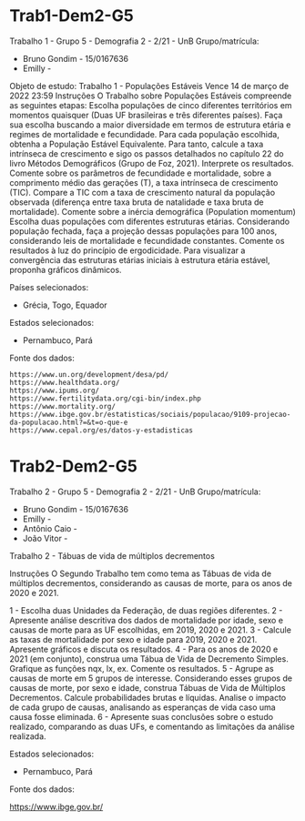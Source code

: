 # Trab1-Dem2-G5
 Trabalho 1 - Grupo 5 - Demografia 2 - 2/21 - UnB
Grupo/matrícula:
 - Bruno Gondim - 15/0167636
 - Emilly - 

Objeto de estudo:
Trabalho 1 - Populações Estáveis
Vence 14 de março de 2022 23:59
Instruções
O Trabalho sobre Populações Estáveis compreende as seguintes etapas:
Escolha populações de cinco diferentes territórios em momentos quaisquer (Duas UF brasileiras e três diferentes países). Faça sua escolha buscando a maior diversidade em termos de estrutura etária e regimes de mortalidade e fecundidade.
Para cada população escolhida, obtenha a População Estável Equivalente. Para tanto, calcule a taxa intrínseca de crescimento e sigo os passos detalhados no capítulo 22 do livro Métodos Demográficos (Grupo de Foz, 2021).
Interprete os resultados. Comente sobre os parâmetros de fecundidade e mortalidade, sobre a comprimento médio das gerações (T), a taxa intrínseca de crescimento (TIC). Compare a TIC com a taxa de crescimento natural da população observada (diferença entre taxa bruta de natalidade e taxa bruta de mortalidade). Comente sobre a inércia demográfica (Population momentum)
Escolha duas populações com diferentes estruturas etárias. Considerando população fechada, faça a projeção dessas populações para 100 anos, considerando leis de mortalidade e fecundidade constantes. Comente os resultados à luz do princípio de ergodicidade. Para visualizar a convergência das estruturas etárias iniciais à estrutura etária estável, proponha gráficos dinâmicos.

Países selecionados:
- Grécia, Togo, Equador

Estados selecionados:
- Pernambuco, Pará

Fonte dos dados:

    https://www.un.org/development/desa/pd/
    https://www.healthdata.org/
    https://www.ipums.org/
    https://www.fertilitydata.org/cgi-bin/index.php
    https://www.mortality.org/
    https://www.ibge.gov.br/estatisticas/sociais/populacao/9109-projecao-da-populacao.html?=&t=o-que-e
    https://www.cepal.org/es/datos-y-estadisticas


# Trab2-Dem2-G5
 Trabalho 2 - Grupo 5 - Demografia 2 - 2/21 - UnB
Grupo/matrícula:
 - Bruno Gondim - 15/0167636
 - Emilly - 
 - Antônio Caio - 
 - João Vitor - 

Trabalho 2 - Tábuas de vida de múltiplos decrementos

Instruções
O Segundo Trabalho tem como tema as Tábuas de vida de múltiplos decrementos, considerando as causas de morte, para os anos de 2020 e 2021.

1 - Escolha duas Unidades da Federação, de duas regiões diferentes.
2 - Apresente análise descritiva dos dados de mortalidade por idade, sexo e causas de morte para as UF escolhidas, em 2019, 2020 e 2021.
3 - Calcule as taxas de mortalidade por sexo e idade para 2019, 2020 e 2021. Apresente gráficos e discuta os resultados.
4 - Para os anos de 2020 e 2021 (em conjunto), construa uma Tábua de Vida de Decremento Simples. Grafique as funções nqx, lx, ex. Comente os resultados.
5 - Agrupe as causas de morte em 5 grupos de interesse. Considerando esses grupos de causas de morte, por sexo e idade, construa Tábuas de Vida de Múltiplos Decrementos. Calcule probabilidades brutas e líquidas. Analise o impacto de cada grupo de causas,  analisando as esperanças de vida caso uma causa fosse eliminada.
6 - Apresente suas conclusões sobre o estudo realizado, comparando as duas UFs, e comentando as limitações da análise realizada.

Estados selecionados:
- Pernambuco, Pará

Fonte dos dados:

 https://www.ibge.gov.br/
